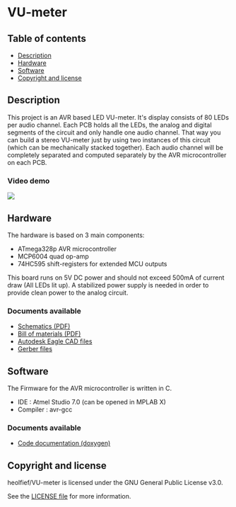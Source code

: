 # VU-meter

## Table of contents

- [Description](#description)
- [Hardware](#hardware)
- [Software](#software)
- [Copyright and license](#copyright-and-license)


## Description
This project is an AVR based LED VU-meter. It's display consists of 80 LEDs per audio channel. Each PCB holds all the LEDs, the analog and digital segments of the circuit and only handle one audio channel. That way you can build a stereo VU-meter just by using two instances of this circuit (which can be mechanically stacked together). Each audio channel will be completely separated and computed separately by the AVR microcontroller on each PCB.

### Video demo

[![](http://img.youtube.com/vi/NpEaa2P7qZI/0.jpg)](http://www.youtube.com/watch?v=NpEaa2P7qZI "VU-meter in action")

## Hardware
The hardware is based on 3 main components:
- ATmega328p AVR microcontroller
- MCP6004 quad op-amp
- 74HC595 shift-registers for extended MCU outputs

This board runs on 5V DC power and should not exceed 500mA of current draw (All LEDs lit up).
A stabilized power supply is needed in order to provide clean power to the analog circuit.

### Documents available

- <a target="_blank" href="https://github.com/heolfief/VU-meter/blob/master/Hardware/Schematics.pdf">Schematics (PDF)</a>
- <a target="_blank" href="https://github.com/heolfief/VU-meter/blob/master/Hardware/BOM.pdf">Bill of materials (PDF)</a>
- <a target="_blank" href="https://github.com/heolfief/VU-meter/blob/master/Hardware/CAD/Eagle%20files">Autodesk Eagle CAD files</a>
- <a href="https://github.com/heolfief/VU-meter/tree/master/Hardware/CAD/GerberFiles">Gerber files</a>


## Software
The Firmware for the AVR microcontroller is written in C.

- IDE : Atmel Studio 7.0 (can be opened in MPLAB X)
- Compiler : avr-gcc

### Documents available

- <a target="_blank" href="https://heolfief.github.io/VU-meter/">Code documentation (doxygen)</a>

## Copyright and license
heolfief/VU-meter is licensed under the GNU General Public License v3.0.

See the <a target="_blank" href="https://github.com/heolfief/VU-meter/blob/master/LICENSE">LICENSE file</a> for more information.

